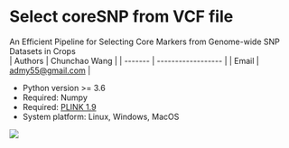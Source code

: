 # Select coreSNP from VCF file
An Efficient Pipeline for Selecting Core Markers from Genome-wide SNP Datasets in Crops
<br>
| Authors | Chunchao Wang      |
| ------- | ------------------ |
| Email   | admy55@gmail.com   |

* Python version >= 3.6
* Required: Numpy
* Required: [PLINK 1.9](https://www.cog-genomics.org/plink/?_blank)
* System platform: Linux, Windows, MacOS

![](pipeline.tiff)

<br>
